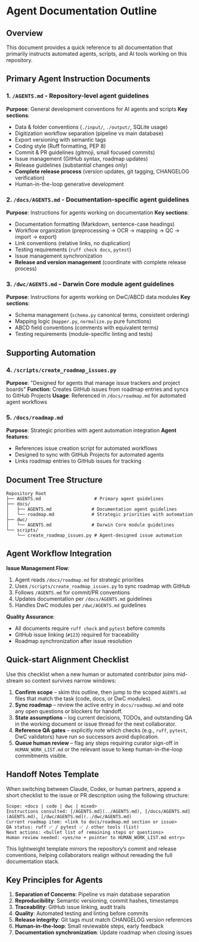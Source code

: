 # Agent Documentation Outline

## Overview
This document provides a quick reference to all documentation that primarily instructs automated agents, scripts, and AI tools working on this repository.

## Primary Agent Instruction Documents

### 1. `/AGENTS.md` - Repository-level agent guidelines
**Purpose**: General development conventions for AI agents and scripts
**Key sections**:
- Data & folder conventions (`./input/`, `./output/`, SQLite usage)
- Digitization workflow separation (pipeline vs main database)
- Export versioning with semantic tags
- Coding style (Ruff formatting, PEP 8)
- Commit & PR guidelines (gitmoji, small focused commits)
- Issue management (GitHub syntax, roadmap updates)
- Release guidelines (substantial changes only)
- **Complete release process** (version updates, git tagging, CHANGELOG verification)
- Human-in-the-loop generative development

### 2. `/docs/AGENTS.md` - Documentation-specific agent guidelines
**Purpose**: Instructions for agents working on documentation
**Key sections**:
- Documentation formatting (Markdown, sentence-case headings)
- Workflow organization (preprocessing → OCR → mapping → QC → import → export)
- Link conventions (relative links, no duplication)
- Testing requirements (`ruff check docs`, `pytest`)
- Issue management synchronization
- **Release and version management** (coordinate with complete release process)

### 3. `/dwc/AGENTS.md` - Darwin Core module agent guidelines
**Purpose**: Instructions for agents working on DwC/ABCD data modules
**Key sections**:
- Schema management (`schema.py` canonical terms, consistent ordering)
- Mapping logic (`mapper.py`, `normalize.py` pure functions)
- ABCD field conventions (comments with equivalent terms)
- Testing requirements (module-specific linting and tests)

## Supporting Automation

### 4. `/scripts/create_roadmap_issues.py`
**Purpose**: "Designed for agents that manage issue trackers and project boards"
**Function**: Creates GitHub issues from roadmap entries and syncs to GitHub Projects
**Usage**: Referenced in `/docs/roadmap.md` for automated agent workflows

### 5. `/docs/roadmap.md`
**Purpose**: Strategic priorities with agent automation integration
**Agent features**:
- References issue creation script for automated workflows
- Designed to sync with GitHub Projects for automated agents
- Links roadmap entries to GitHub issues for tracking

## Document Tree Structure

```
Repository Root
├── AGENTS.md                    # Primary agent guidelines
├── docs/
│   ├── AGENTS.md               # Documentation agent guidelines
│   └── roadmap.md              # Strategic priorities with automation
├── dwc/
│   └── AGENTS.md               # Darwin Core module guidelines
└── scripts/
    └── create_roadmap_issues.py # Agent-designed issue automation
```

## Agent Workflow Integration

**Issue Management Flow**:
1. Agent reads `/docs/roadmap.md` for strategic priorities
2. Uses `/scripts/create_roadmap_issues.py` to sync roadmap with GitHub
3. Follows `/AGENTS.md` for commit/PR conventions
4. Updates documentation per `/docs/AGENTS.md` guidelines
5. Handles DwC modules per `/dwc/AGENTS.md` guidelines

**Quality Assurance**:
- All documents require `ruff check` and `pytest` before commits
- GitHub issue linking (`#123`) required for traceability
- Roadmap synchronization after issue resolution

## Quick-start Alignment Checklist

Use this checklist when a new human or automated contributor joins mid-stream so context survives narrow windows:

1. **Confirm scope** – skim this outline, then jump to the scoped `AGENTS.md` files that match the task (code, docs, or DwC modules).
2. **Sync roadmap** – review the active entry in `docs/roadmap.md` and note any open questions or blockers for handoff.
3. **State assumptions** – log current decisions, TODOs, and outstanding QA in the working document or issue thread for the next collaborator.
4. **Reference QA gates** – explicitly note which checks (e.g., `ruff`, `pytest`, DwC validators) have run so successors avoid duplication.
5. **Queue human review** – flag any steps requiring curator sign-off in `HUMAN_WORK_LIST.md` or the relevant issue to keep human-in-the-loop commitments visible.

## Handoff Notes Template

When switching between Claude, Codex, or human partners, append a short checklist to the issue or PR description using the following structure:

```
Scope: <docs | code | dwc | mixed>
Instructions consulted: [/AGENTS.md](../AGENTS.md), [/docs/AGENTS.md](AGENTS.md), [/dwc/AGENTS.md](../dwc/AGENTS.md)
Current roadmap item: <link to docs/roadmap.md section or issue>
QA status: ruff ✅ / pytest ✅ / other tools (list)
Next actions: <bullet list of remaining steps or questions>
Human review needed: <yes/no + pointer to HUMAN_WORK_LIST.md entry>
```

This lightweight template mirrors the repository’s commit and release conventions, helping collaborators realign without rereading the full documentation stack.

## Key Principles for Agents

1. **Separation of Concerns**: Pipeline vs main database separation
2. **Reproducibility**: Semantic versioning, commit hashes, timestamps
3. **Traceability**: GitHub issue linking, audit trails
4. **Quality**: Automated testing and linting before commits
5. **Release integrity**: Git tags must match CHANGELOG version references
6. **Human-in-the-loop**: Small reviewable steps, early feedback
7. **Documentation synchronization**: Update roadmap when closing issues
